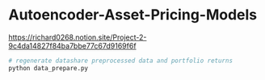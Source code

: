 # Autoencoder-Asset-Pricing-Models
https://richard0268.notion.site/Project-2-9c4da14827f84ba7bbe77c67d9169f6f

```bash
# regenerate datashare preprocessed data and portfolio returns
python data_prepare.py
```